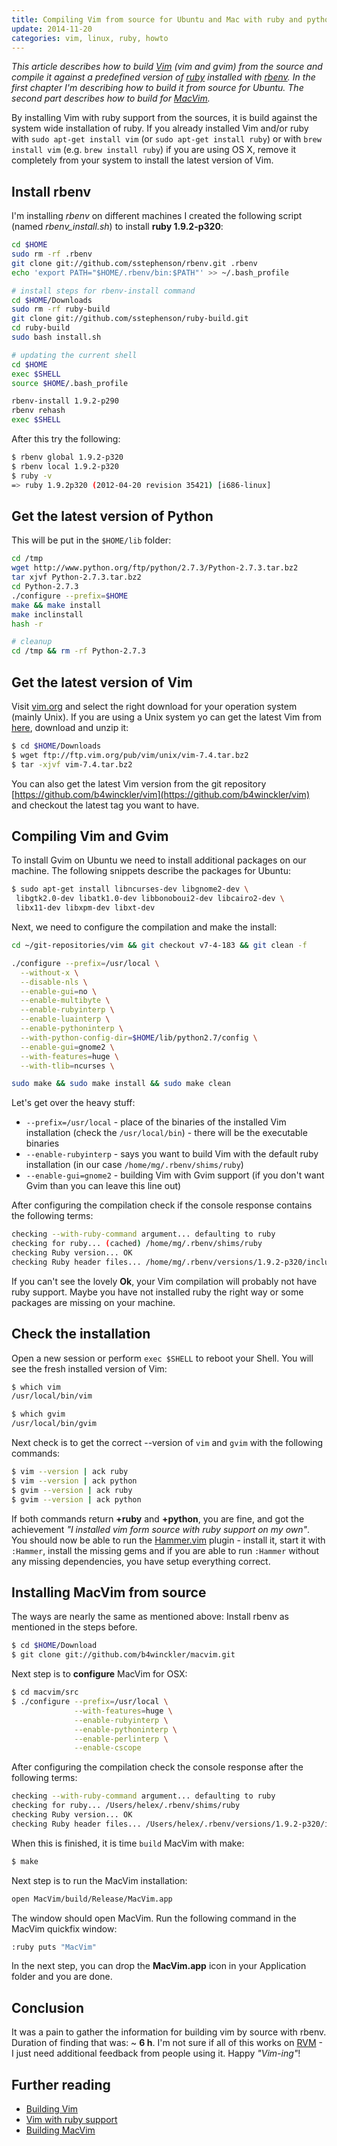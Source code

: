 ```yaml
---
title: Compiling Vim from source for Ubuntu and Mac with ruby and python support
update: 2014-11-20
categories: vim, linux, ruby, howto
---
```


*This article describes how to build [Vim](http://www.vim.org/) (vim and gvim) from the source and compile it against a predefined version of [ruby](http://www.ruby-lang.org/en/) installed with [rbenv](https://github.com/sstephenson/rbenv/). In the first chapter I'm describing how to build it from source for Ubuntu. The second part describes how to build for [MacVim](https://github.com/b4winckler/macvim/).*


By installing Vim with ruby support from the sources, it is build against the system wide installation of ruby.  If you already installed Vim and/or ruby with `sudo apt-get install vim` (or `sudo apt-get install ruby`) or with `brew install vim` (e.g.  `brew install ruby`) if you are using OS X, remove it completely from your system to install the latest version of Vim.


## Install rbenv

I'm installing *rbenv* on different machines I created the following script (named *rbenv_install.sh*) to install **ruby 1.9.2-p320**:


```bash
cd $HOME
sudo rm -rf .rbenv
git clone git://github.com/sstephenson/rbenv.git .rbenv
echo 'export PATH="$HOME/.rbenv/bin:$PATH"' >> ~/.bash_profile

# install steps for rbenv-install command
cd $HOME/Downloads
sudo rm -rf ruby-build
git clone git://github.com/sstephenson/ruby-build.git
cd ruby-build
sudo bash install.sh

# updating the current shell
cd $HOME
exec $SHELL
source $HOME/.bash_profile

rbenv-install 1.9.2-p290
rbenv rehash
exec $SHELL
```


After this try the following:


```bash
$ rbenv global 1.9.2-p320
$ rbenv local 1.9.2-p320
$ ruby -v
=> ruby 1.9.2p320 (2012-04-20 revision 35421) [i686-linux]
```


## Get the latest version of Python

This will be put in the `$HOME/lib` folder:


```bash
cd /tmp
wget http://www.python.org/ftp/python/2.7.3/Python-2.7.3.tar.bz2
tar xjvf Python-2.7.3.tar.bz2
cd Python-2.7.3
./configure --prefix=$HOME
make && make install
make inclinstall
hash -r

# cleanup
cd /tmp && rm -rf Python-2.7.3

```


## Get the latest version of Vim

Visit [vim.org](http://www.vim.org/download.php/) and select the right download for your operation system (mainly Unix).  If you are using a Unix system yo can get the latest Vim from [here](ftp://ftp.vim.org/pub/vim/unix/), download and unzip it:


```bash
$ cd $HOME/Downloads
$ wget ftp://ftp.vim.org/pub/vim/unix/vim-7.4.tar.bz2
$ tar -xjvf vim-7.4.tar.bz2
```


You can also get the latest Vim version from the git repository [https://github.com/b4winckler/vim](https://github.com/b4winckler/vim) and checkout the latest tag you want to have.


## Compiling Vim and Gvim

To install Gvim on Ubuntu we need to install additional packages on our machine. The following snippets describe the packages for Ubuntu:


```bash
$ sudo apt-get install libncurses-dev libgnome2-dev \
 libgtk2.0-dev libatk1.0-dev libbonoboui2-dev libcairo2-dev \
 libx11-dev libxpm-dev libxt-dev
```


Next, we need to configure the compilation and make the install:


```bash
cd ~/git-repositories/vim && git checkout v7-4-183 && git clean -f

./configure --prefix=/usr/local \
  --without-x \
  --disable-nls \
  --enable-gui=no \
  --enable-multibyte \
  --enable-rubyinterp \
  --enable-luainterp \
  --enable-pythoninterp \
  --with-python-config-dir=$HOME/lib/python2.7/config \
  --enable-gui=gnome2 \
  --with-features=huge \
  --with-tlib=ncurses \

sudo make && sudo make install && sudo make clean
```


Let's get over the heavy stuff:


- `--prefix=/usr/local` - place of the binaries of the installed Vim installation (check the `/usr/local/bin`) - there will be the executable binaries
- `--enable-rubyinterp` - says you want to build Vim with the default ruby installation (in our case `/home/mg/.rbenv/shims/ruby`)
- `--enable-gui=gnome2` - building Vim with Gvim support (if you don't want Gvim than you can leave this line out)


After configuring the compilation check if the console response contains the following terms:


```bash
checking --with-ruby-command argument... defaulting to ruby
checking for ruby... (cached) /home/mg/.rbenv/shims/ruby
checking Ruby version... OK
checking Ruby header files... /home/mg/.rbenv/versions/1.9.2-p320/include/ruby-1.9.1
```


If you can't see the lovely **Ok**, your Vim compilation will probably not have ruby support. Maybe you have not installed ruby the right way or some packages are missing on your machine.


## Check the installation

Open a new session or perform `exec $SHELL` to reboot your Shell. You will see the fresh installed version of Vim:


```bash
$ which vim
/usr/local/bin/vim

$ which gvim
/usr/local/bin/gvim
```


Next check is to get the correct --version of `vim` and `gvim` with the following commands:


```bash
$ vim --version | ack ruby
$ vim --version | ack python
$ gvim --version | ack ruby
$ gvim --version | ack python
```


If both commands return **+ruby** and **+python**, you are fine, and got the achievement *"I installed vim form source with ruby support on my own"*. You should now be able to run the [Hammer.vim](https://github.com/wikimatze/hammer.vim) plugin - install it, start it with `:Hammer`, install the missing gems and if you are able to run `:Hammer` without any missing dependencies, you have setup everything correct.


## Installing MacVim from source

The ways are nearly the same as mentioned above: Install rbenv as mentioned in the steps before.


```bash
$ cd $HOME/Download
$ git clone git://github.com/b4winckler/macvim.git
```


Next step is to **configure** MacVim for OSX:


```bash
$ cd macvim/src
$ ./configure --prefix=/usr/local \
              --with-features=huge \
              --enable-rubyinterp \
              --enable-pythoninterp \
              --enable-perlinterp \
              --enable-cscope
```


After configuring the compilation check the console response after the following terms:


```bash
checking --with-ruby-command argument... defaulting to ruby
checking for ruby... /Users/helex/.rbenv/shims/ruby
checking Ruby version... OK
checking Ruby header files... /Users/helex/.rbenv/versions/1.9.2-p320/include/ruby-1.9.1
```


When this is finished, it is time `build` MacVim with make:


```bash
$ make
```


Next step is to run the MacVim installation:


```bash
open MacVim/build/Release/MacVim.app
```


The window should open MacVim. Run the following command in the MacVim quickfix window:


```bash
:ruby puts "MacVim"
```


In the next step, you can drop the **MacVim.app** icon in your Application folder and you are done.


## Conclusion

It was a pain to gather the information for building vim by source with rbenv. Duration of finding that was: ~ **6 h**.  I'm not sure if all of this works on [RVM](https://rvm.beginrescueend.com/) - I just need additional feedback from people using it. Happy *"Vim-ing"*!


## Further reading

- [Building Vim](http://vim.wikia.com/wiki/Building_Vim)
- [Vim with ruby support](http://arjanvandergaag.nl/blog/compiling-vim-with-ruby-support.html)
- [Building MacVim](https://github.com/b4winckler/macvim/wiki/Building)

